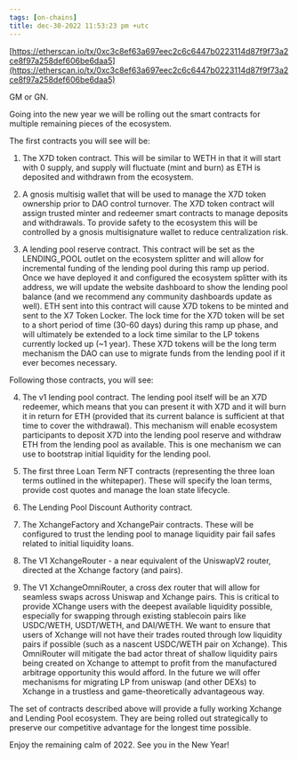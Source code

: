 ```yaml
---
tags: [on-chains]
title: dec-30-2022 11:53:23 pm +utc
---
```


[https://etherscan.io/tx/0xc3c8ef63a697eec2c6c6447b0223114d87f9f73a2ce8f97a258def606be6daa5](https://etherscan.io/tx/0xc3c8ef63a697eec2c6c6447b0223114d87f9f73a2ce8f97a258def606be6daa5)

GM or GN.

Going into the new year we will be rolling out the smart contracts for multiple remaining pieces of the ecosystem.

The first contracts you will see will be:

1. The X7D token contract. This will be similar to WETH in that it will start with 0 supply, and supply will fluctuate (mint and burn) as ETH is deposited and withdrawn from the ecosystem.

2. A gnosis multisig wallet that will be used to manage the X7D token ownership prior to DAO control turnover. The X7D token contract will assign trusted minter and redeemer smart contracts to manage deposits and withdrawals. To provide safety to the ecosystem this will be controlled by a gnosis multisignature wallet to reduce centralization risk.

3. A lending pool reserve contract. This contract will be set as the LENDING_POOL outlet on the ecosystem splitter and will allow for incremental funding of the lending pool during this ramp up period. Once we have deployed it and configured the ecosystem splitter with its address, we will update the website dashboard to show the lending pool balance (and we recommend any community dashboards update as well). ETH sent into this contract will cause X7D tokens to be minted and sent to the X7 Token Locker. The lock time for the X7D token will be set to a short period of time (30-60 days) during this ramp up phase, and will ultimately be extended to a lock time similar to the LP tokens currently locked up (~1 year). These X7D tokens will be the long term mechanism the DAO can use to migrate funds from the lending pool if it ever becomes necessary.

Following those contracts, you will see:

4. The v1 lending pool contract. The lending pool itself will be an X7D redeemer, which means that you can present it with X7D and it will burn it in return for ETH (provided that its current balance is sufficient at that time to cover the withdrawal). This mechanism will enable ecosystem participants to deposit X7D into the lending pool reserve and withdraw ETH from the lending pool as available. This is one mechanism we can use to bootstrap initial liquidity for the lending pool.

5. The first three Loan Term NFT contracts (representing the three loan terms outlined in the whitepaper). These will specify the loan terms, provide cost quotes and manage the loan state lifecycle.

6. The Lending Pool Discount Authority contract.

7. The XchangeFactory and XchangePair contracts. These will be configured to trust the lending pool to manage liquidity pair fail safes related to initial liquidity loans.

8. The V1 XchangeRouter - a near equivalent of the UniswapV2 router, directed at the Xchange factory (and pairs).

9. The V1 XchangeOmniRouter, a cross dex router that will allow for seamless swaps across Uniswap and Xchange pairs. This is critical to provide XChange users with the deepest available liquidity possible, especially for swapping through existing stablecoin pairs like USDC/WETH, USDT/WETH, and DAI/WETH. We want to ensure that users of Xchange will not have their trades routed through low liquidity pairs if possible (such as a nascent USDC/WETH pair on Xchange). This OmniRouter will mitigate the bad actor threat of shallow liquidity pairs being created on Xchange to attempt to profit from the manufactured arbitrage opportunity this would afford. In the future we will offer mechanisms for migrating LP from uniswap (and other DEXs) to Xchange in a trustless and game-theoretically advantageous way.

The set of contracts described above will provide a fully working Xchange and Lending Pool ecosystem. They are being rolled out strategically to preserve our competitive advantage for the longest time possible.

Enjoy the remaining calm of 2022. See you in the New Year!

